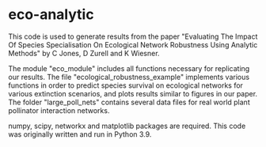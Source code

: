 # eco-analytic

This code is used to generate results from the paper "Evaluating The Impact Of Species Specialisation On Ecological Network Robustness Using Analytic Methods" by C Jones, D Zurell and K Wiesner.

The module "eco_module" includes all functions necessary for replicating our results. The file "ecological_robustness_example" implements various functions in order to predict species survival on ecological networks for various extinction scenarios, and plots results similar to figures in our paper. The folder "large_poll_nets" contains several data files for real world plant pollinator interaction networks.

numpy, scipy, networkx and matplotlib packages are required. This code was originally written and run in Python 3.9.
